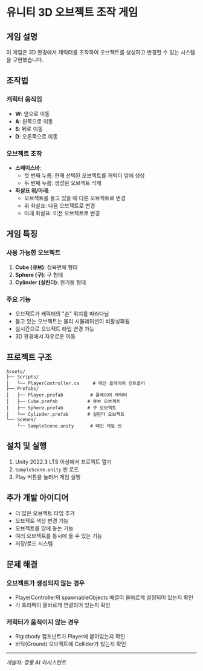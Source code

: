 # 유니티 3D 오브젝트 조작 게임

## 게임 설명

이 게임은 3D 환경에서 캐릭터를 조작하여 오브젝트를 생성하고 변경할 수 있는 시스템을 구현했습니다.

## 조작법

### 캐릭터 움직임

- **W**: 앞으로 이동
- **A**: 왼쪽으로 이동
- **S**: 뒤로 이동
- **D**: 오른쪽으로 이동

### 오브젝트 조작

- **스페이스바**:
  - 첫 번째 누름: 현재 선택된 오브젝트를 캐릭터 앞에 생성
  - 두 번째 누름: 생성된 오브젝트 삭제
- **화살표 위/아래**:
  - 오브젝트를 들고 있을 때 다른 오브젝트로 변경
  - 위 화살표: 다음 오브젝트로 변경
  - 아래 화살표: 이전 오브젝트로 변경

## 게임 특징

### 사용 가능한 오브젝트

1. **Cube (큐브)**: 정육면체 형태
2. **Sphere (구)**: 구 형태
3. **Cylinder (실린더)**: 원기둥 형태

### 주요 기능

- 오브젝트가 캐릭터의 "손" 위치를 따라다님
- 들고 있는 오브젝트는 물리 시뮬레이션이 비활성화됨
- 실시간으로 오브젝트 타입 변경 가능
- 3D 환경에서 자유로운 이동

## 프로젝트 구조

```
Assets/
├── Scripts/
│   └── PlayerController.cs     # 메인 플레이어 컨트롤러
├── Prefabs/
│   ├── Player.prefab          # 플레이어 캐릭터
│   ├── Cube.prefab           # 큐브 오브젝트
│   ├── Sphere.prefab         # 구 오브젝트
│   └── Cylinder.prefab       # 실린더 오브젝트
└── Scenes/
    └── SampleScene.unity      # 메인 게임 씬
```

## 설치 및 실행

1. Unity 2022.3 LTS 이상에서 프로젝트 열기
2. `SampleScene.unity` 씬 로드
3. Play 버튼을 눌러서 게임 실행

## 추가 개발 아이디어

- 더 많은 오브젝트 타입 추가
- 오브젝트 색상 변경 기능
- 오브젝트를 땅에 놓는 기능
- 여러 오브젝트를 동시에 들 수 있는 기능
- 저장/로드 시스템

## 문제 해결

### 오브젝트가 생성되지 않는 경우

- PlayerController의 spawnableObjects 배열이 올바르게 설정되어 있는지 확인
- 각 프리팩이 올바르게 연결되어 있는지 확인

### 캐릭터가 움직이지 않는 경우

- Rigidbody 컴포넌트가 Player에 붙어있는지 확인
- 바닥(Ground) 오브젝트에 Collider가 있는지 확인

---

_개발자: 깡통 AI 어시스턴트_
